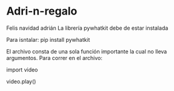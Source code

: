 # Adri-n-regalo
Felis navidad adrián
La librería pywhatkit debe de estar instalada

Para isntalar:
pip install pywhatkit



El archivo consta de una sola función importante la cual no lleva argumentos. Para correr en el archivo:

import video

video.play()
